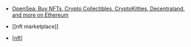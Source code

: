 - [OpenSea: Buy NFTs, Crypto Collectibles, CryptoKitties, Decentraland, and more on Ethereum](https://opensea.io/)

- [[nft marketplace]]
- [[nft]]

[//begin]: # "Autogenerated link references for markdown compatibility"
[nft]: nft.md "nft"
[//end]: # "Autogenerated link references"